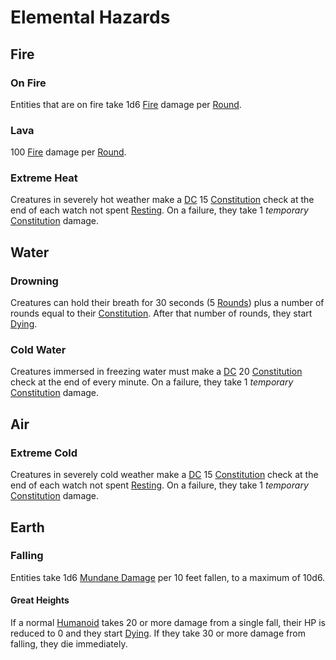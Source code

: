 # Elemental Hazards

## Fire

### On Fire

Entities that are on fire take 1d6 [Fire](../Combat/Damage%20Types/Fire.md) damage per [Round](../Core%20Procedures/Round.md).

### Lava

100 [Fire](../Combat/Damage%20Types/Fire.md) damage per [Round](../Core%20Procedures/Round.md).

### Extreme Heat

Creatures in severely hot weather make a [DC](../Core%20Procedures/DC.md) 15 [Constitution](../../Player%20Characters/Chosen%20Statistics/Constitution.md) check at the end of each watch not spent [Resting](../Exploration/Resting.md). On a failure, they take 1 *temporary* [Constitution](../../Player%20Characters/Chosen%20Statistics/Constitution.md) damage.

## Water

### Drowning

Creatures can hold their breath for 30 seconds (5 [Rounds](../Core%20Procedures/Round.md)) plus a number of rounds equal to their [Constitution](../../Player%20Characters/Chosen%20Statistics/Constitution.md). After that number of rounds, they start [Dying](../Conditions/Dying.md).

### Cold Water

Creatures immersed in freezing water must make a [DC](../Core%20Procedures/DC.md) 20 [Constitution](../../Player%20Characters/Chosen%20Statistics/Constitution.md) check at the end of every minute. On a failure, they take 1 *temporary* [Constitution](../../Player%20Characters/Chosen%20Statistics/Constitution.md) damage.

## Air

### Extreme Cold

Creatures in severely cold weather make a [DC](../Core%20Procedures/DC.md) 15 [Constitution](../../Player%20Characters/Chosen%20Statistics/Constitution.md) check at the end of each watch not spent [Resting](../Exploration/Resting.md). On a failure, they take 1 *temporary* [Constitution](../../Player%20Characters/Chosen%20Statistics/Constitution.md) damage.

## Earth

### Falling

Entities take 1d6 [Mundane Damage](../Combat/Damage%20Types/Mundane%20Damage.md) per 10 feet fallen, to a maximum of 10d6.

#### Great Heights

If a normal [Humanoid](../../Resources%20for%20GMs/Creatures/Creature%20Types/Humanoid.md) takes 20 or more damage from a single  fall, their HP is reduced to 0 and they start [Dying](../Conditions/Dying.md). If they take 30 or more damage from falling, they die immediately.
